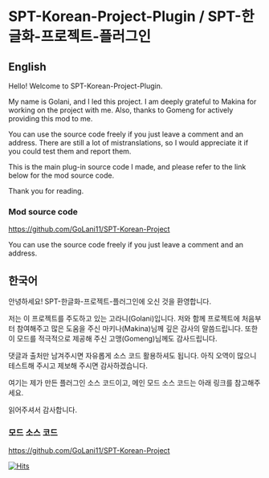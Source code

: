 # SPT-Korean-Project-Plugin / SPT-한글화-프로젝트-플러그인

## English
Hello! Welcome to SPT-Korean-Project-Plugin.

My name is Golani, and I led this project.
I am deeply grateful to Makina for working on the project with me.
Also, thanks to Gomeng for actively providing this mod to me.

You can use the source code freely if you just leave a comment and an address.
There are still a lot of mistranslations, so I would appreciate it if you could test them and report them.

This is the main plug-in source code I made, and please refer to the link below for the mod source code.

Thank you for reading.

### Mod source code
https://github.com/GoLani11/SPT-Korean-Project

You can use the source code freely if you just leave a comment and an address.

## 한국어
안녕하세요! SPT-한글화-프로젝트-플러그인에 오신 것을 환영합니다.

저는 이 프로젝트를 주도하고 있는 고라니(Golani)입니다.
저와 함께 프로젝트에 처음부터 참여해주고 많은 도움을 주신 마키나(Makina)님께 깊은 감사의 말씀드립니다.
또한 이 모드를 적극적으로 제공해 주신 고맹(Gomeng)님께도 감사드립니다.

댓글과 출처만 남겨주시면 자유롭게 소스 코드 활용하셔도 됩니다.
아직 오역이 많으니 테스트해 주시고 제보해 주시면 감사하겠습니다.

여기는 제가 만든 플러그인 소스 코드이고, 메인 모드 소스 코드는 아래 링크를 참고해주세요.

읽어주셔서 감사합니다.



### 모드 소스 코드
https://github.com/GoLani11/SPT-Korean-Project

[![Hits](https://hits.seeyoufarm.com/api/count/incr/badge.svg?url=https%3A%2F%2Fgithub.com%2FGoLani11%2FGoLani.KoreanModFix&count_bg=%2371EAFB&title_bg=%23555555&icon=&icon_color=%23E7E7E7&title=hits&edge_flat=false)](https://hits.seeyoufarm.com)